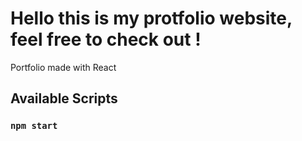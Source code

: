 # Hello this is my protfolio website, feel free to check out !

Portfolio made with React

## Available Scripts

### `npm start`
